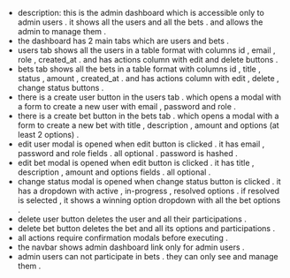 - description: this is the admin dashboard which is accessible only to admin users . it shows all the users and all the bets . and allows the admin to manage them .
- the dashboard has 2 main tabs which are users and bets .
- users tab shows all the users in a table format with columns id , email , role , created_at . and has actions column with edit and delete buttons .
- bets tab shows all the bets in a table format with columns id , title , status , amount , created_at . and has actions column with edit , delete , change status buttons .
- there is a create user button in the users tab . which opens a modal with a form to create a new user with email , password and role .
- there is a create bet button in the bets tab . which opens a modal with a form to create a new bet with title , description , amount and options (at least 2 options) .
- edit user modal is opened when edit button is clicked . it has email , password and role fields . all optional . password is hashed .
- edit bet modal is opened when edit button is clicked . it has title , description , amount and options fields . all optional .
- change status modal is opened when change status button is clicked . it has a dropdown with active , in-progress , resolved options . if resolved is selected , it shows a winning option dropdown with all the bet options .
- delete user button deletes the user and all their participations .
- delete bet button deletes the bet and all its options and participations .
- all actions require confirmation modals before executing .
- the navbar shows admin dashboard link only for admin users .
- admin users can not participate in bets . they can only see and manage them .
